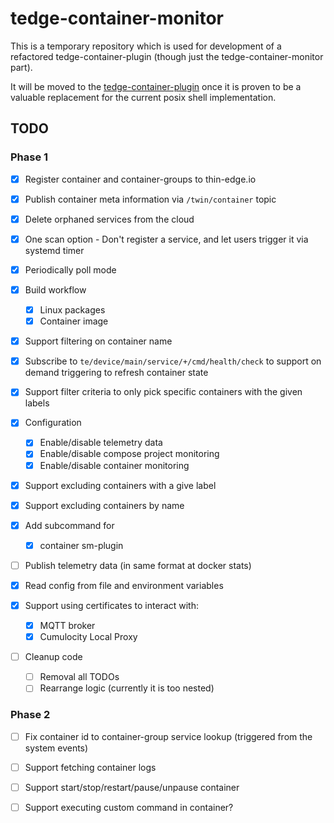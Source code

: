 # tedge-container-monitor

This is a temporary repository which is used for development of a refactored tedge-container-plugin (though just the tedge-container-monitor part).

It will be moved to the [tedge-container-plugin](https://github.com/thin-edge/tedge-container-plugin) once it is proven to be a valuable replacement for the current posix shell implementation.

## TODO

### Phase 1

* [x] Register container and container-groups to thin-edge.io
* [x] Publish container meta information via `/twin/container` topic
* [x] Delete orphaned services from the cloud
* [x] One scan option - Don't register a service, and let users trigger it via systemd timer
* [x] Periodically poll mode
* [x] Build workflow
    * [x] Linux packages
    * [x] Container image

* [x] Support filtering on container name

* [x] Subscribe to `te/device/main/service/+/cmd/health/check` to support on demand triggering to refresh container state

* [x] Support filter criteria to only pick specific containers with the given labels

* [x] Configuration
    * [x] Enable/disable telemetry data
    * [x] Enable/disable compose project monitoring
    * [x] Enable/disable container monitoring

* [x] Support excluding containers with a give label

* [x] Support excluding containers by name

* [x] Add subcommand for
    * [x] container sm-plugin

* [ ] Publish telemetry data (in same format at docker stats)

* [x] Read config from file and environment variables

* [x] Support using certificates to interact with:
    * [x] MQTT broker
    * [x] Cumulocity Local Proxy

* [ ] Cleanup code
    * [ ] Removal all TODOs
    * [ ] Rearrange logic (currently it is too nested)

### Phase 2

* [ ] Fix container id to container-group service lookup (triggered from the system events)

* [ ] Support fetching container logs

* [ ] Support start/stop/restart/pause/unpause container

* [ ] Support executing custom command in container?


